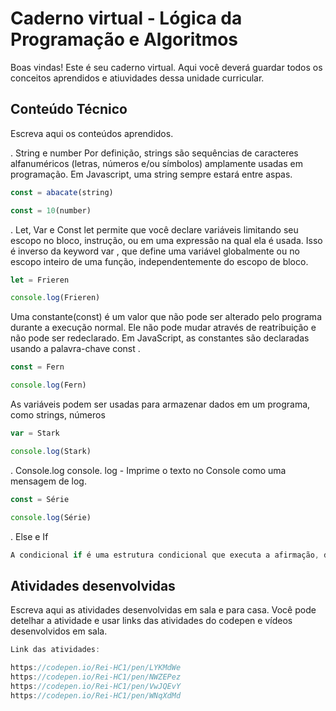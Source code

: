 # Caderno virtual - Lógica da Programação e Algoritmos
Boas vindas! Este é seu caderno virtual. Aqui você deverá guardar todos os conceitos aprendidos e atiuvidades dessa unidade curricular. 


## Conteúdo Técnico
Escreva aqui os conteúdos aprendidos.

. String e number
Por definição, strings são sequências de caracteres alfanuméricos (letras, números e/ou símbolos) amplamente usadas em programação. Em Javascript, uma string sempre estará entre aspas.

```js
const = abacate(string)

const = 10(number)
```



. Let, Var e Const
let permite que você declare variáveis limitando seu escopo no bloco, instrução, ou em uma expressão na qual ela é usada. Isso é inverso da keyword var , que define uma variável globalmente ou no escopo inteiro de uma função, independentemente do escopo de bloco.

```js
let = Frieren

console.log(Frieren)
```

Uma constante(const) é um valor que não pode ser alterado pelo programa durante a execução normal. Ele não pode mudar através de reatribuição e não pode ser redeclarado. Em JavaScript, as constantes são declaradas usando a palavra-chave const .

```js
const = Fern

console.log(Fern)
```
As variáveis ​​podem ser usadas para armazenar dados em um programa, como strings, números

```js
var = Stark

console.log(Stark)
```

. Console.log
console. log - Imprime o texto no Console como uma mensagem de log.

```js
const = Série

console.log(Série)
```

. Else e If
```js
A condicional if é uma estrutura condicional que executa a afirmação, dentro do bloco, se determinada condição for verdadeira. Se for falsa, executa as afirmações dentro de else.
```


## Atividades desenvolvidas
Escreva aqui as atividades desenvolvidas em sala e para casa. Você pode detelhar a atividade e usar links das atividades do codepen e vídeos desenvolvidos em sala. 

```js
Link das atividades:

https://codepen.io/Rei-HC1/pen/LYKMdWe
https://codepen.io/Rei-HC1/pen/NWZEPez
https://codepen.io/Rei-HC1/pen/VwJQEvY
https://codepen.io/Rei-HC1/pen/WNqXdMd
```

